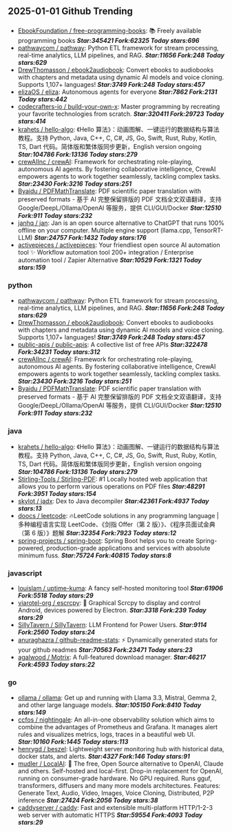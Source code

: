 ## 2025-01-01 Github Trending

### 
* [EbookFoundation / free-programming-books](https://github.com/EbookFoundation/free-programming-books): 📚 Freely available programming books ***Star:345421 Fork:62325 Today stars:696***
* [pathwaycom / pathway](https://github.com/pathwaycom/pathway): Python ETL framework for stream processing, real-time analytics, LLM pipelines, and RAG. ***Star:11656 Fork:248 Today stars:629***
* [DrewThomasson / ebook2audiobook](https://github.com/DrewThomasson/ebook2audiobook): Convert ebooks to audiobooks with chapters and metadata using dynamic AI models and voice cloning. Supports 1,107+ languages! ***Star:3749 Fork:248 Today stars:457***
* [elizaOS / eliza](https://github.com/elizaOS/eliza): Autonomous agents for everyone ***Star:7862 Fork:2131 Today stars:442***
* [codecrafters-io / build-your-own-x](https://github.com/codecrafters-io/build-your-own-x): Master programming by recreating your favorite technologies from scratch. ***Star:320411 Fork:29723 Today stars:414***
* [krahets / hello-algo](https://github.com/krahets/hello-algo): 《Hello 算法》：动画图解、一键运行的数据结构与算法教程。支持 Python, Java, C++, C, C#, JS, Go, Swift, Rust, Ruby, Kotlin, TS, Dart 代码。简体版和繁体版同步更新，English version ongoing ***Star:104786 Fork:13136 Today stars:279***
* [crewAIInc / crewAI](https://github.com/crewAIInc/crewAI): Framework for orchestrating role-playing, autonomous AI agents. By fostering collaborative intelligence, CrewAI empowers agents to work together seamlessly, tackling complex tasks. ***Star:23430 Fork:3216 Today stars:251***
* [Byaidu / PDFMathTranslate](https://github.com/Byaidu/PDFMathTranslate): PDF scientific paper translation with preserved formats - 基于 AI 完整保留排版的 PDF 文档全文双语翻译，支持 Google/DeepL/Ollama/OpenAI 等服务，提供 CLI/GUI/Docker ***Star:12510 Fork:911 Today stars:232***
* [janhq / jan](https://github.com/janhq/jan): Jan is an open source alternative to ChatGPT that runs 100% offline on your computer. Multiple engine support (llama.cpp, TensorRT-LLM) ***Star:24757 Fork:1432 Today stars:176***
* [activepieces / activepieces](https://github.com/activepieces/activepieces): Your friendliest open source AI automation tool ✨ Workflow automation tool 200+ integration / Enterprise automation tool / Zapier Alternative ***Star:10529 Fork:1321 Today stars:159***

### python
* [pathwaycom / pathway](https://github.com/pathwaycom/pathway): Python ETL framework for stream processing, real-time analytics, LLM pipelines, and RAG. ***Star:11656 Fork:248 Today stars:629***
* [DrewThomasson / ebook2audiobook](https://github.com/DrewThomasson/ebook2audiobook): Convert ebooks to audiobooks with chapters and metadata using dynamic AI models and voice cloning. Supports 1,107+ languages! ***Star:3749 Fork:248 Today stars:457***
* [public-apis / public-apis](https://github.com/public-apis/public-apis): A collective list of free APIs ***Star:322478 Fork:34231 Today stars:312***
* [crewAIInc / crewAI](https://github.com/crewAIInc/crewAI): Framework for orchestrating role-playing, autonomous AI agents. By fostering collaborative intelligence, CrewAI empowers agents to work together seamlessly, tackling complex tasks. ***Star:23430 Fork:3216 Today stars:251***
* [Byaidu / PDFMathTranslate](https://github.com/Byaidu/PDFMathTranslate): PDF scientific paper translation with preserved formats - 基于 AI 完整保留排版的 PDF 文档全文双语翻译，支持 Google/DeepL/Ollama/OpenAI 等服务，提供 CLI/GUI/Docker ***Star:12510 Fork:911 Today stars:232***

### java
* [krahets / hello-algo](https://github.com/krahets/hello-algo): 《Hello 算法》：动画图解、一键运行的数据结构与算法教程。支持 Python, Java, C++, C, C#, JS, Go, Swift, Rust, Ruby, Kotlin, TS, Dart 代码。简体版和繁体版同步更新，English version ongoing ***Star:104786 Fork:13136 Today stars:279***
* [Stirling-Tools / Stirling-PDF](https://github.com/Stirling-Tools/Stirling-PDF): #1 Locally hosted web application that allows you to perform various operations on PDF files ***Star:48291 Fork:3951 Today stars:154***
* [skylot / jadx](https://github.com/skylot/jadx): Dex to Java decompiler ***Star:42361 Fork:4937 Today stars:13***
* [doocs / leetcode](https://github.com/doocs/leetcode): 🔥LeetCode solutions in any programming language | 多种编程语言实现 LeetCode、《剑指 Offer（第 2 版）》、《程序员面试金典（第 6 版）》题解 ***Star:32354 Fork:7923 Today stars:12***
* [spring-projects / spring-boot](https://github.com/spring-projects/spring-boot): Spring Boot helps you to create Spring-powered, production-grade applications and services with absolute minimum fuss. ***Star:75724 Fork:40815 Today stars:8***

### javascript
* [louislam / uptime-kuma](https://github.com/louislam/uptime-kuma): A fancy self-hosted monitoring tool ***Star:61906 Fork:5518 Today stars:29***
* [viarotel-org / escrcpy](https://github.com/viarotel-org/escrcpy): 📱 Graphical Scrcpy to display and control Android, devices powered by Electron. ***Star:3318 Fork:239 Today stars:29***
* [SillyTavern / SillyTavern](https://github.com/SillyTavern/SillyTavern): LLM Frontend for Power Users. ***Star:9114 Fork:2560 Today stars:24***
* [anuraghazra / github-readme-stats](https://github.com/anuraghazra/github-readme-stats): ⚡ Dynamically generated stats for your github readmes ***Star:70563 Fork:23471 Today stars:23***
* [agalwood / Motrix](https://github.com/agalwood/Motrix): A full-featured download manager. ***Star:46217 Fork:4593 Today stars:22***

### go
* [ollama / ollama](https://github.com/ollama/ollama): Get up and running with Llama 3.3, Mistral, Gemma 2, and other large language models. ***Star:105150 Fork:8410 Today stars:149***
* [ccfos / nightingale](https://github.com/ccfos/nightingale): An all-in-one observability solution which aims to combine the advantages of Prometheus and Grafana. It manages alert rules and visualizes metrics, logs, traces in a beautiful web UI. ***Star:10160 Fork:1445 Today stars:113***
* [henrygd / beszel](https://github.com/henrygd/beszel): Lightweight server monitoring hub with historical data, docker stats, and alerts. ***Star:4327 Fork:146 Today stars:91***
* [mudler / LocalAI](https://github.com/mudler/LocalAI): 🤖 The free, Open Source alternative to OpenAI, Claude and others. Self-hosted and local-first. Drop-in replacement for OpenAI, running on consumer-grade hardware. No GPU required. Runs gguf, transformers, diffusers and many more models architectures. Features: Generate Text, Audio, Video, Images, Voice Cloning, Distributed, P2P inference ***Star:27424 Fork:2056 Today stars:38***
* [caddyserver / caddy](https://github.com/caddyserver/caddy): Fast and extensible multi-platform HTTP/1-2-3 web server with automatic HTTPS ***Star:59554 Fork:4093 Today stars:29***
